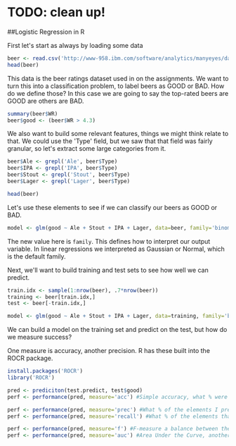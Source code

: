 # TODO: clean up!

##Logistic Regression in R

First let's start as always by loading some data
```R
beer <- read.csv('http://www-958.ibm.com/software/analytics/manyeyes/datasets/af-er-beer-dataset/versions/1.txt', header=TRUE, sep='\t')
head(beer)
```

This data is the beer ratings dataset used in on the assignments.  We want to turn this into a classification problem, to label beers as GOOD or BAD.  How do we define those?  In this case we are going to say the top-rated beers are GOOD are others are BAD.

```R
summary(beer$WR)
beer$good <- (beer$WR > 4.3)
```

We also want to build some relevant features, things we might think relate to that.  We could use the 'Type' field, but we saw that that field was fairly granular, so let's extract some large categories from it.

```R
beer$Ale <- grepl('Ale', beer$Type)
beer$IPA <- grepl('IPA', beer$Type)
beer$Stout <- grepl('Stout', beer$Type)
beer$Lager <- grepl('Lager', beer$Type)

head(beer)
```

Let's use these elements to see if we can classify our beers as GOOD or BAD.

```R
model <- glm(good ~ Ale + Stout + IPA + Lager, data=beer, family='binomial')
```

The new value here is `family`.  This defines how to interpret our output variable. In linear regressions we interpreted as Gaussian or Normal, which is the default family.


Next, we'll want to build training and test sets to see how well we can predict.

```R
train.idx <- sample(1:nrow(beer), .7*nrow(beer))
training <- beer[train.idx,]
test <- beer[-train.idx,]

model <- glm(good ~ Ale + Stout + IPA + Lager, data=training, family='binomial')

```

We can build a model on the training set and predict on the test, but how do we measure success?

One measure is accuracy, another precision.  R has these built into the ROCR package.

```R
install.packages('ROCR')
library('ROCR')

pred <- prediciton(test.predict, test$good) 
perf <- performance(pred, measure='acc') #Simple accuracy, what % were right?

perf <- performance(pred, measure='prec') #What % of the elements I predicted to be in the class actually?
perf <- performance(pred, measure='recall') #What % of the elements that are in class, did I predict to be in this class?

perf <- performance(pred, measure='f') #F-measure a balance between them
perf <- performance(pred, measure='auc') #Area Under the Curve, another way to balance them

```
